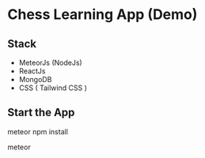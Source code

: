 # Chess Learning App (Demo)

## Stack

- MeteorJs (NodeJs)
- ReactJs
- MongoDB
- CSS ( Tailwind CSS )

## Start the App

meteor npm install

meteor
